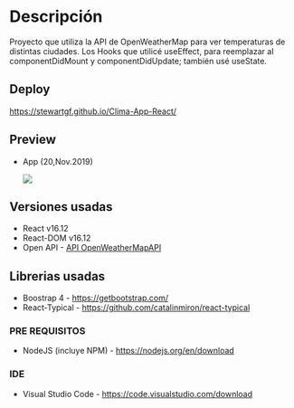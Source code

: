 # Descripción

Proyecto que utiliza la API de OpenWeatherMap para ver temperaturas de distintas ciudades. Los Hooks que utilicé useEffect, para reemplazar al componentDidMount y componentDidUpdate; también usé useState.

## Deploy

https://stewartgf.github.io/Clima-App-React/

## Preview

- App (20,Nov.2019)

  ![](https://thumbs.gfycat.com/SaltyGlossyHoatzin-small.gif)

## Versiones usadas

- React v16.12
- React-DOM v16.12
- Open API - [API OpenWeatherMapAPI](https://openweathermap.org/api)

## Librerias usadas

- Boostrap 4 - https://getbootstrap.com/
- React-Typical - https://github.com/catalinmiron/react-typical

### PRE REQUISITOS

- NodeJS (incluye NPM) - https://nodejs.org/en/download

### IDE

- Visual Studio Code - https://code.visualstudio.com/download
